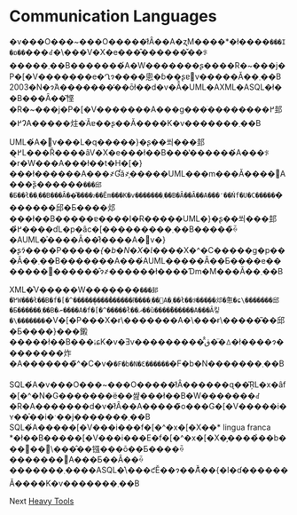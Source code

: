 # Communication Languages
[//]: # (Version:1.0.0)
�v���O���~���O�����ł͂Ȃ��A�ʐM����*�ł����`���I�ɒ��`���ꂽ�\���V�X�e���̂������̌��ꂪ�����܂��B�������́A�W�������ʂ����R�~���j�P�[�V�������e�Ղɂ����悤�ɓ��ʂɐ݌v�����Ă��܂��B 2003�N�ɂ́A�������̒��ōł��d�v�Ȃ̂�UML�AXML�ASQL�ł��B���Ȃ��͂悭�R�~���j�P�[�V�������A���g���ׂ��������߂邽�߂ɁA�����炷�ׂĂɐ��ʂ��Ă����K�v�������܂��B

UML�́A�݌v���L�q�����}�ʂ��쐬���邽�߂̖L���Ȑ����ȃV�X�e���ł��B���̔������́A���ꂪ�r�W���A���ł��t�H�[�}���ł������A���҂Ɠǎ҂̗�����UML���m���Ă����΁A���ʂ̏������`���邱�Ƃ��ł��܂��B���Ȃ��͂����ɂ��Ēm���K�v�������܂��B�Ȃ��Ȃ��A���̒��Ńf�U�C�����`�������邱�Ƃ����邩���ł��B�����ɐ����I�Ɍ�����UML�}�ʂ��쐬���邽�߂̔����ɗL�p�ȃc�[���������܂��B�����̏ꍇ�AUML�͐����Ȃ��̂ł����A�݌v�}�ʂɂ͂����P����*�{�b�N�X�Ɩ���*�X�^�C�����g�p���Ă��܂��B�������A���́AUML�����Ȃ��Ƃ����e�������׋������̂ɂ҂������ł����Ɗm�M���Ă��܂��B

XML�͐V�����W�������`���邽�߂̕W���ł��B�f�[�^�����̖����̉������ł͂����܂��񂪁A�܂��ł��ꂪ���݂��邩�̂悤�ɕ\�������邱�Ƃ������܂��B�ނ����A�f�[�^�����̍ł��ދ��ȕ����̎������A���Ȃ킿�\�������`�V�[�P���X�ɍ\�������A�\���ɍ\�����͂��邱�Ƃ����}���鎩�����ł��B���ۂɕK�v�Ǝv���������̂̂ق��̈ꕔ�ł����ɂ��������炸�A�������̃^�C�v�`�F�b�N�Ɛ������`�F�b�N�������܂��B

SQL�́A�v���O���~���O�����ł͂Ȃ������ɋ��͂ŖL�x�ȃf�[�^�N�G�������ё��쌾���ł��B�W�������ꂽ�R�A�������d�v�ł͂Ȃ��A�����̃o���G�[�V�����i�ʏ��͐��i�ˑ��j�������܂��B SQL�́A�����[�V���i���f�[�^�x�[�X��* lingua franca *�ł��B�����[�V���i���E�f�[�^�x�[�X�̗����̉��b���󂯂��\���̂��镪���ō��Ƃ����ꍇ�������΁A���Ƃ��Ȃ��ꍇ�������܂����ASQL�̍\���ƈӖ��ɂ��Ă͊��{�I�ɗ������Ă����K�v�������܂��B

Next [Heavy Tools](10-Heavy-Tools.md)
